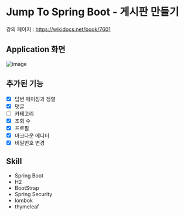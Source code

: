 # Jump To Spring Boot - 게시판 만들기 

강의 페이지 : https://wikidocs.net/book/7601


## Application 화면
![image](https://user-images.githubusercontent.com/35184909/208029693-76b1b2f2-92fa-496b-9e44-b7f502349de8.PNG)

## 추가된 기능
- [x] 답변 페이징과 정렬
- [x] 댓글
- [ ] 카테고리
- [x] 조회 수
- [x] 프로필
- [x] 마크다운 에디터 
- [x] 비밀번호 변경

## Skill
* Spring Boot
* H2
* BootStrap
* Spring Security
* lombok
* thymeleaf

